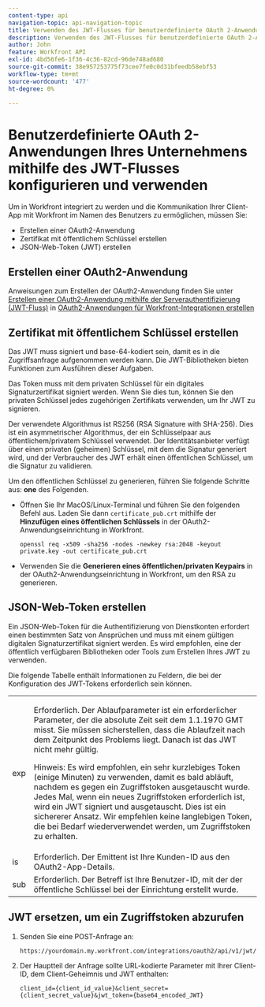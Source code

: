 ```yaml
---
content-type: api
navigation-topic: api-navigation-topic
title: Verwenden des JWT-Flusses für benutzerdefinierte OAuth 2-Anwendungen
description: Verwenden des JWT-Flusses für benutzerdefinierte OAuth 2-Anwendungen
author: John
feature: Workfront API
exl-id: 4bd56fe6-1f36-4c36-82cd-96de748ad680
source-git-commit: 38e957253775f73cee7fe0c0d31bfeedb58ebf53
workflow-type: tm+mt
source-wordcount: '477'
ht-degree: 0%

---
```


# Benutzerdefinierte OAuth 2-Anwendungen Ihres Unternehmens mithilfe des JWT-Flusses konfigurieren und verwenden

Um in Workfront integriert zu werden und die Kommunikation Ihrer Client-App mit Workfront im Namen des Benutzers zu ermöglichen, müssen Sie:

* Erstellen einer OAuth2-Anwendung
* Zertifikat mit öffentlichem Schlüssel erstellen
* JSON-Web-Token (JWT) erstellen

## Erstellen einer OAuth2-Anwendung

Anweisungen zum Erstellen der OAuth2-Anwendung finden Sie unter [Erstellen einer OAuth2-Anwendung mithilfe der Serverauthentifizierung (JWT-Fluss)](../../administration-and-setup/configure-integrations/create-oauth-application.md#create2) in [OAuth2-Anwendungen für Workfront-Integrationen erstellen](../../administration-and-setup/configure-integrations/create-oauth-application.md)

## Zertifikat mit öffentlichem Schlüssel erstellen

Das JWT muss signiert und base-64-kodiert sein, damit es in die Zugriffsanfrage aufgenommen werden kann. Die JWT-Bibliotheken bieten Funktionen zum Ausführen dieser Aufgaben.

Das Token muss mit dem privaten Schlüssel für ein digitales Signaturzertifikat signiert werden. Wenn Sie dies tun, können Sie den privaten Schlüssel jedes zugehörigen Zertifikats verwenden, um Ihr JWT zu signieren.

Der verwendete Algorithmus ist RS256 (RSA Signature with SHA-256). Dies ist ein asymmetrischer Algorithmus, der ein Schlüsselpaar aus öffentlichem/privatem Schlüssel verwendet. Der Identitätsanbieter verfügt über einen privaten (geheimen) Schlüssel, mit dem die Signatur generiert wird, und der Verbraucher des JWT erhält einen öffentlichen Schlüssel, um die Signatur zu validieren.

Um den öffentlichen Schlüssel zu generieren, führen Sie folgende Schritte aus: **one** des Folgenden.

* Öffnen Sie Ihr MacOS/Linux-Terminal und führen Sie den folgenden Befehl aus. Laden Sie dann `certificate_pub.crt` mithilfe der **Hinzufügen eines öffentlichen Schlüssels** in der OAuth2-Anwendungseinrichtung in Workfront.

   <!-- [Copy](javascript:void(0);) -->
   <pre><code>openssl req -x509 -sha256 -nodes -newkey rsa:2048 -keyout private.key -out certificate_pub.crt</code></pre>

* Verwenden Sie die **Generieren eines öffentlichen/privaten Keypairs** in der OAuth2-Anwendungseinrichtung in Workfront, um den RSA zu generieren.

## JSON-Web-Token erstellen

Ein JSON-Web-Token für die Authentifizierung von Dienstkonten erfordert einen bestimmten Satz von Ansprüchen und muss mit einem gültigen digitalen Signaturzertifikat signiert werden. Es wird empfohlen, eine der öffentlich verfügbaren Bibliotheken oder Tools zum Erstellen Ihres JWT zu verwenden.

Die folgende Tabelle enthält Informationen zu Feldern, die bei der Konfiguration des JWT-Tokens erforderlich sein können.

<table style="table-layout:auto"> 
 <col> 
 <col> 
 <tbody> 
  <tr> 
   <td role="rowheader">exp</td> 
   <td> <p>Erforderlich. Der Ablaufparameter ist ein erforderlicher Parameter, der die absolute Zeit seit dem 1.1.1970 GMT misst. Sie müssen sicherstellen, dass die Ablaufzeit nach dem Zeitpunkt des Problems liegt. Danach ist das JWT nicht mehr gültig. </p> <p>Hinweis: Es wird empfohlen, ein sehr kurzlebiges Token (einige Minuten) zu verwenden, damit es bald abläuft, nachdem es gegen ein Zugriffstoken ausgetauscht wurde. Jedes Mal, wenn ein neues Zugriffstoken erforderlich ist, wird ein JWT signiert und ausgetauscht. Dies ist ein sichererer Ansatz. Wir empfehlen keine langlebigen Token, die bei Bedarf wiederverwendet werden, um Zugriffstoken zu erhalten.</p> </td> 
  </tr> 
  <tr> 
   <td role="rowheader">is</td> 
   <td>Erforderlich. Der Emittent ist Ihre Kunden-ID aus den OAuth2-App-Details.</td> 
  </tr> 
  <tr> 
   <td role="rowheader">sub</td> 
   <td>Erforderlich. Der Betreff ist Ihre Benutzer-ID, mit der der öffentliche Schlüssel bei der Einrichtung erstellt wurde.</td> 
  </tr> 
 </tbody> 
</table>

## JWT ersetzen, um ein Zugriffstoken abzurufen

1. Senden Sie eine POST-Anfrage an:

   <!-- [Copy](javascript:void(0);) -->
   <pre><code>https://yourdomain.my.workfront.com/integrations/oauth2/api/v1/jwt/exchange</code></pre>

1. Der Hauptteil der Anfrage sollte URL-kodierte Parameter mit Ihrer Client-ID, dem Client-Geheimnis und JWT enthalten:

   <!-- [Copy](javascript:void(0);) -->
   <pre><code>client_id={client_id_value}&client_secret={client_secret_value}&jwt_token={base64_encoded_JWT}</code></pre>

 
